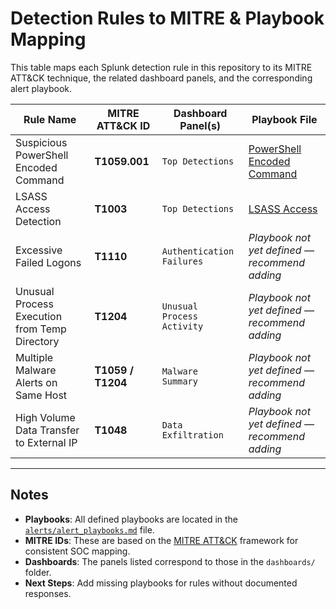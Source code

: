 # Detection Rules to MITRE & Playbook Mapping

This table maps each Splunk detection rule in this repository to its MITRE ATT&CK technique, the related dashboard panels, and the corresponding alert playbook.

| Rule Name                                      | MITRE ATT&CK ID | Dashboard Panel(s)                | Playbook File                                   |
|------------------------------------------------|-----------------|------------------------------------|-------------------------------------------------|
| Suspicious PowerShell Encoded Command          | **T1059.001**   | `Top Detections`                   | [PowerShell Encoded Command](../alerts/alert_playbooks.md#powershell-encoded-command---playbook) |
| LSASS Access Detection                         | **T1003**       | `Top Detections`                   | [LSASS Access](../alerts/alert_playbooks.md#lsass-access---playbook) |
| Excessive Failed Logons                        | **T1110**       | `Authentication Failures`          | *Playbook not yet defined — recommend adding*   |
| Unusual Process Execution from Temp Directory  | **T1204**       | `Unusual Process Activity`          | *Playbook not yet defined — recommend adding*   |
| Multiple Malware Alerts on Same Host           | **T1059 / T1204** | `Malware Summary`                  | *Playbook not yet defined — recommend adding*   |
| High Volume Data Transfer to External IP       | **T1048**       | `Data Exfiltration`                 | *Playbook not yet defined — recommend adding*   |

---

## Notes
- **Playbooks**: All defined playbooks are located in the [`alerts/alert_playbooks.md`](../alerts/alert_playbooks.md) file.
- **MITRE IDs**: These are based on the [MITRE ATT&CK](https://attack.mitre.org/) framework for consistent SOC mapping.
- **Dashboards**: The panels listed correspond to those in the `dashboards/` folder.
- **Next Steps**: Add missing playbooks for rules without documented responses.
